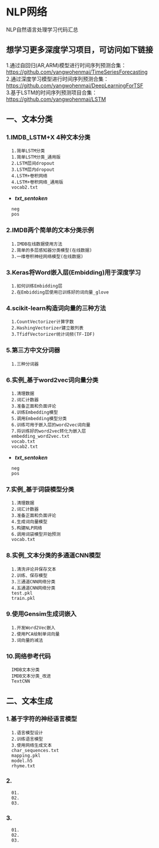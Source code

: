 # NLP网络
NLP自然语言处理学习代码汇总  
## 想学习更多深度学习项目，可访问如下链接
1.通过自回归(AR,ARM)模型进行时间序列预测合集：https://github.com/yangwohenmai/TimeSeriesForecasting  
2.通过深度学习模型进行时间序列预测合集：https://github.com/yangwohenmai/DeepLearningForTSF  
3.基于LSTM的时间序列预测项目合集：https://github.com/yangwohenmai/LSTM  

## 一、文本分类
### 1.IMDB_LSTM+X 4种文本分类  
```
  1.简单LSTM分类  
  1.简单LSTM分类_通用版  
  2.LSTM层间dropout  
  3.LSTM层内dropout  
  4.LSTM+卷积网络  
  4.LSTM+卷积网络_通用版  
  vocab2.txt
```
+ ***txt_sentoken***  
```
  neg  
  pos  
```  
### 2.IMDB两个简单的文本分类示例 
```
  1.IMDB在线数据使用方法  
  2.简单的多层感知器分类模型(在线数据)  
  3.一维卷积神经网络模型(在线数据)  
```  
### 3.Keras将Word嵌入层(Embidding)用于深度学习  
```
  1.如何训练Embidding层  
  2.在Embidding层使用已训练好的词向量_glove  
```
### 4.scikit-learn构造词向量的三种方法  
```
  1.CountVectorizer计算字数  
  2.HashingVectorizer建立散列表  
  3.TfidfVectorizer统计词频(TF-IDF)  
```
### 5.第三方中文分词器  
```
  1.三种分词器  
```
### 6.实例_基于word2vec词向量分类  
```
  1.清理数据  
  2.词汇计数器  
  3.准备正面和负面评论  
  4.训练Embedding模型  
  5.调用Embedding模型分类  
  6.训练可用于嵌入层的word2vec词向量  
  7.将训练好的word2vec转化为嵌入层  
  embedding_word2vec.txt  
  vocab.txt  
  vocab2.txt  
```
+ ***txt_sentoken***  
```
  neg  
  pos  
```  
### 7.实例_基于词袋模型分类  
```
  1.清理数据  
  2.词汇计数器  
  3.准备正面和负面评论  
  4.生成词向量模型  
  5.构建NLP网络  
  6.调用词袋模型开始预测  
  vocab.txt   
```
### 8.实例_文本分类的多通道CNN模型  
```
  1.清洗评论并保存文本  
  2.训练、保存模型  
  3.三通道CNN网络分类  
  4.五通道CNN网络分类  
  test.pkl  
  train.pkl  
```
### 9.使用Gensim生成词嵌入  
```
  1.开发Word2Vec嵌入  
  2.使用PCA绘制单词向量  
  3.词向量的减法  
```
### 10.网络参考代码  
```
  IMDB文本分类  
  IMDB文本分类_改进  
  TextCNN  
```
## 二、文本生成
### 1.基于字符的神经语言模型
```
  1.语言模型设计  
  2.训练语言模型  
  3.使用网络生成文本  
  char_sequences.txt  
  mapping.pkl  
  model.h5  
  rhyme.txt  
```
### 2.
```
  01.
  02.
  03.
```
### 3.
```
  01.
  02.
  03.
```